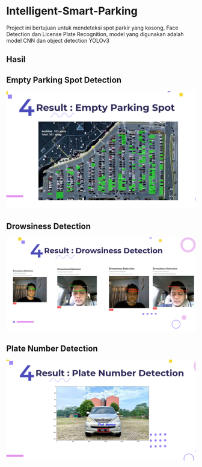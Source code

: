 # Intelligent-Smart-Parking
Project ini bertujuan untuk mendeteksi spot parkir yang kosong, Face Detection dan License Plate Recognition, model yang digunakan adalah model CNN dan object detection YOLOv3


## Hasil
## Empty Parking Spot Detection
![xx](https://github.com/zayyedahmed/Intelligence-Smart-Parking/blob/main/Res1.png)
## Drowsiness Detection
![xx](https://github.com/zayyedahmed/Intelligence-Smart-Parking/blob/main/Res2.png)
## Plate Number Detection
![xx](https://github.com/zayyedahmed/Intelligence-Smart-Parking/blob/main/Res3.png)
